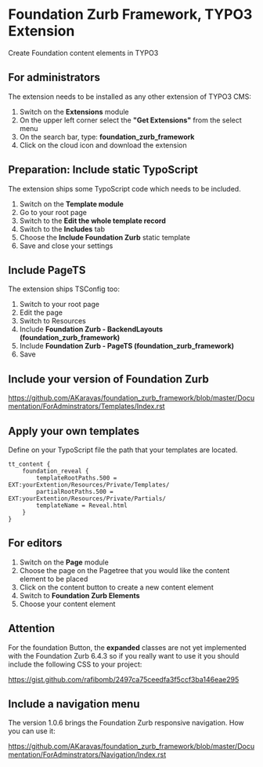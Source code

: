 # Foundation Zurb Framework, TYPO3 Extension

Create Foundation content elements in TYPO3

For administrators
------------------
The extension needs to be installed as any other extension of TYPO3 CMS:

1. Switch on the **Extensions** module
2. On the upper left corner select the **"Get Extensions"** from the select menu
3. On the search bar, type: **foundation_zurb_framework**
4. Click on the cloud icon and download the extension

Preparation: Include static TypoScript
----------------------

The extension ships some TypoScript code which needs to be included.

1. Switch on the **Template module**
2. Go to your root page
3. Switch to the **Edit the whole template record**
4. Switch to the **Includes** tab
5. Choose the **Include Foundation Zurb** static template
6. Save and close your settings

Include PageTS
----------------------

The extension ships TSConfig too:

1. Switch to your root page
2. Edit the page
3. Switch to Resources
4. Include **Foundation Zurb - BackendLayouts (foundation_zurb_framework)**
5. Include **Foundation Zurb - PageTS (foundation_zurb_framework)**
6. Save

Include your version of Foundation Zurb
----------------------

https://github.com/AKaravas/foundation_zurb_framework/blob/master/Documentation/ForAdminstrators/Templates/Index.rst

Apply your own templates
----------------------

Define on your TypoScript file the path that your templates are located.

   	tt_content {
      	foundation_reveal {
			templateRootPaths.500 = EXT:yourExtention/Resources/Private/Templates/
			partialRootPaths.500 = EXT:yourExtention/Resources/Private/Partials/
			templateName = Reveal.html
		}
   	}

For editors
------------------

1. Switch on the **Page** module
2. Choose the page on the Pagetree that you would like the content element to be placed
3. Click on the content button to create a new content element
4. Switch to **Foundation Zurb Elements**
5. Choose your content element


Attention
------------------

For the foundation Button, the **expanded** classes are not yet implemented with the Foundation Zurb 6.4.3 so if you really want to use it you should include the following CSS to your project:

https://gist.github.com/rafibomb/2497ca75ceedfa3f5ccf3ba146eae295


Include a navigation menu
------------------

The version 1.0.6 brings the Foundation Zurb responsive navigation. How you can use it:

https://github.com/AKaravas/foundation_zurb_framework/blob/master/Documentation/ForAdminstrators/Navigation/Index.rst

